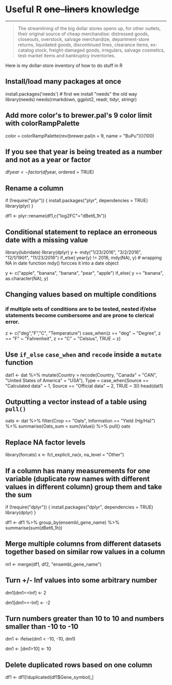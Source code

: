 # Useful R <s>one-liners</s> knowledge
***
> The streamlining of the big dollar stores opens up, for other outlets, their original source of cheap merchandise: distressed goods, closeouts, overstock, salvage merchandize, department-store returns, liquidated goods, discontinued lines, clearance items, ex-catalog stock, freight-damaged goods, irregulars, salvage cosmetics, test-market items and bankruptcy inventories.

Here is my dollar-store inventory of how to do stuff in R

## Install/load many packages at once
install.packages('needs') # first we install "needs" the old way
library(needs)
needs(rmarkdown, ggplot2, readr, tidyr, stringr)

## Add more color's to brewer.pal's 9 color limit with colorRampPalette
color = colorRampPalette(rev(brewer.pal(n = 9, name = "BuPu")))(100)

## If you see that year is being treated as a number and not as a year or factor
df$year <- factor(df$year, ordered = TRUE)

## Rename a column 
if (!require("plyr")) {
   install.packages("plyr", dependencies = TRUE)
   library(plyr)
}

df1 <- plyr::rename(df1,c("log2FC"="dBet6_1h"))

## Conditional statement to replace an erroneous date with a missing value
library(lubridate)
library(dplyr)
y <- mdy("1/23/2016", "3/2/2016", "12/1/1901", "11/23/2016")
if_else( year(y) != 2016, mdy(NA), y) # wrapping NA in date function mdy() forcces it into a date object

y <- c("apple", "banana", "banana", "pear", "apple")
if_else( y == "banana", as.character(NA), y)

## Changing values based on multiple conditions 
### if multiple sets of conditions are to be tested, nested if/else statements become cumbersome and are prone to clerical error.
z <- c("deg","F","C", "Temperature")
case_when(z == "deg" ~ "Degree",
          z == "F" ~ "Fahrenheit",
          z == "C" ~ "Celsius",
          TRUE ~ z)
          
## Use `if_else` `case_when` and `recode` inside a `mutate` function
dat1 <- dat %>% 
  mutate(Country = recode(Country, "Canada" = "CAN",
                                   "United States of America" = "USA"),
         Type = case_when(Source == "Calculated data" ~ 1,
                          Source == "Official data" ~ 2,
                          TRUE ~ 3)) 
head(dat1)  

## Outputting a vector instead of a table using `pull()`
oats <- dat %>% 
  filter(Crop == "Oats",
         Information == "Yield (Hg/Ha)") %>% 
  summarise(Oats_sum = sum(Value)) %>% 
  pull()
oats
          
## Replace NA factor levels
library(forcats)
x <- fct_explicit_na(x, na_level = "Other")

## If a column has many measurements for one variable (duplicate row names with different values in different column) group them and take the sum
if (!require("dplyr")) {
   install.packages("dplyr", dependencies = TRUE)
   library(dplyr)
}

df1 <- df1 %>% group_by(ensembl_gene_name) %>% summarise(sum(dBet6_1h))

## Merge multiple columns from different datasets together based on similar row values in a column
m1 <- merge(df1, df2, "ensembl_gene_name")

## Turn +/- Inf values into some arbitrary number
dm1[dm1==Inf] <- 2

dm1[dm1==-Inf] <- -2

## Turn numbers greater than 10 to 10 and numbers smaller than -10 to -10
dm1 <- ifelse(dm1 < -10, -10, dm1)

dm1 <- [dm1>10] <- 10

## Delete duplicated rows based on one column
df1 <- df1[!duplicated(df1$Gene_symbol),]
